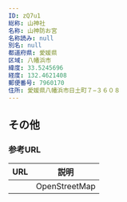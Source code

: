 ```yaml
---
ID: zQ7u1
総称: 山神社
名称: 山神防お宮
名称読み: null
別名: null
都道府県: 愛媛県
区域: 八幡浜市
緯度: 33.5245696
経度: 132.4621408
郵便番号: 7960170
住所: 愛媛県八幡浜市日土町７−３６０８
---
```


## その他

### 参考URL

| URL | 説明          |
| --- | ------------- |
|     | OpenStreetMap |

